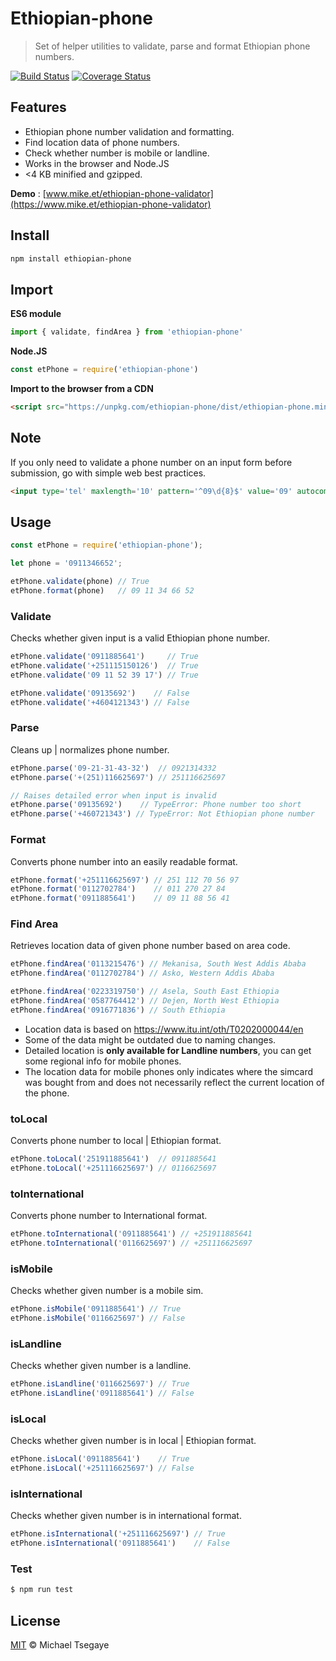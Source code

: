 # Ethiopian-phone

> Set of  helper utilities to validate, parse and format Ethiopian phone numbers.

[![Build Status](https://travis-ci.com/miketsg/ethiopian-phone.svg?token=hbpFVuPfeNDtbbQ7Gkv9&branch=master)](https://travis-ci.com/miketsg/ethiopian-phone)
[![Coverage Status](https://coveralls.io/repos/github/miketsg/ethiopian-phone/badge.svg?branch=master)](https://coveralls.io/github/miketsg/ethiopian-phone?branch=master)
## Features

* Ethiopian phone number validation and formatting.
* Find location data of phone numbers.
* Check whether number is mobile or landline.
* Works in the browser and Node.JS
* <4 KB minified and gzipped.

**Demo** : [www.mike.et/ethiopian-phone-validator](https://www.mike.et/ethiopian-phone-validator)

## Install

```sh
npm install ethiopian-phone
```

## Import

**ES6 module**

```js
import { validate, findArea } from 'ethiopian-phone'
```

**Node.JS**

```js
const etPhone = require('ethiopian-phone')
```

**Import to the browser from a CDN**

```html
<script src="https://unpkg.com/ethiopian-phone/dist/ethiopian-phone.min.js"></script>
```
## Note

 If you only need to validate a phone number on an input form before submission, go with simple web best practices.

```html
<input type='tel' maxlength='10' pattern='^09\d{8}$' value='09' autocomplete='on' required>
```

## Usage

```js
const etPhone = require('ethiopian-phone');

let phone = '0911346652';

etPhone.validate(phone) // True
etPhone.format(phone)   // 09 11 34 66 52
```

### Validate

Checks whether given input is a valid Ethiopian phone number.

```js
etPhone.validate('0911885641')     // True
etPhone.validate('+251115150126')  // True
etPhone.validate('09 11 52 39 17') // True

etPhone.validate('09135692')    // False
etPhone.validate('+4604121343') // False
```

### Parse

Cleans up | normalizes phone number.

```js
etPhone.parse('09-21-31-43-32')  // 0921314332
etPhone.parse('+(251)116625697') // 251116625697

// Raises detailed error when input is invalid
etPhone.parse('09135692')    // TypeError: Phone number too short
etPhone.parse('+460721343') // TypeError: Not Ethiopian phone number
```

### Format

Converts phone number into an easily readable format.

```js
etPhone.format('+251116625697') // 251 112 70 56 97
etPhone.format('0112702784')    // 011 270 27 84
etPhone.format('0911885641')    // 09 11 88 56 41
```

### Find Area

Retrieves location data of given phone number based on area code.

```js
etPhone.findArea('0113215476') // Mekanisa, South West Addis Ababa
etPhone.findArea('0112702784') // Asko, Western Addis Ababa

etPhone.findArea('0223319750') // Asela, South East Ethiopia
etPhone.findArea('0587764412') // Dejen, North West Ethiopia
etPhone.findArea('0916771836') // South Ethiopia
```

* Location data is based on <https://www.itu.int/oth/T0202000044/en>
* Some of the data might be outdated due to naming changes.
* Detailed location is **only available for Landline numbers**, you can get some regional info for mobile phones.
* The location data for mobile phones only indicates where the simcard was bought from and does not necessarily reflect the current location of the phone.

### toLocal

Converts phone number to local | Ethiopian format.

```js
etPhone.toLocal('251911885641')  // 0911885641
etPhone.toLocal('+251116625697') // 0116625697
```

### toInternational

Converts phone number to International format.

```js
etPhone.toInternational('0911885641') // +251911885641
etPhone.toInternational('0116625697') // +251116625697
```

### isMobile

Checks whether given number is a mobile sim.

```js
etPhone.isMobile('0911885641') // True
etPhone.isMobile('0116625697') // False
```

### isLandline

Checks whether given number is a landline.

```js
etPhone.isLandline('0116625697') // True
etPhone.isLandline('0911885641') // False
```

### isLocal

Checks whether given number is in local | Ethiopian format.

```js
etPhone.isLocal('0911885641')    // True
etPhone.isLocal('+251116625697') // False
```

### isInternational

Checks whether given number is in international format.

```js
etPhone.isInternational('+251116625697') // True
etPhone.isInternational('0911885641')    // False
```

### Test

```sh
$ npm run test
```

## License

[MIT](LICENSE) © Michael Tsegaye
